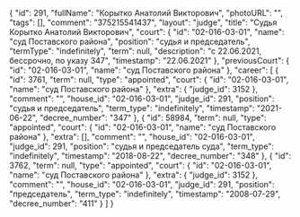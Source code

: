 {
    "id": 291,
    "fullName": "Корытко Анатолий Викторович",
    "photoURL": "",
    "tags": [],
    "comment": "375215541437",
    "layout": "judge",
    "title": "Судья Корытко Анатолий Викторович",
    "court": {
        "id": "02-016-03-01",
        "name": "суд Поставского района",
        "position": "судья и председатель",
        "termType": "indefinitely",
        "term": null,
        "description": "c 22.06.2021, бессрочно, по указу 347",
        "timestamp": "22.06.2021"
    },
    "previousCourt": {
        "id": "02-016-03-01",
        "name": "суд Поставского района"
    },
    "career": [
        {
            "id": 3761,
            "term": null,
            "type": "appointed",
            "court": {
                "id": "02-016-03-01",
                "name": "суд Поставского района"
            },
            "extra": {
                "judge_id": 3152
            },
            "comment": "",
            "house_id": "02-016-03-01",
            "judge_id": 291,
            "position": "судья и председатель",
            "term_type": "indefinitely",
            "timestamp": "2021-06-22",
            "decree_number": "347"
        },
        {
            "id": 58984,
            "term": null,
            "type": "appointed",
            "court": {
                "id": "02-016-03-01",
                "name": "суд Поставского района"
            },
            "extra": [],
            "comment": "",
            "house_id": "02-016-03-01",
            "judge_id": 291,
            "position": "судья и председатель суда",
            "term_type": "indefinitely",
            "timestamp": "2018-08-22",
            "decree_number": "348"
        },
        {
            "id": 3762,
            "term": null,
            "type": "appointed",
            "court": {
                "id": "02-016-03-01",
                "name": "суд Поставского района"
            },
            "extra": {
                "judge_id": 3152
            },
            "comment": "",
            "house_id": "02-016-03-01",
            "judge_id": 291,
            "position": "председатель",
            "term_type": "indefinitely",
            "timestamp": "2008-07-29",
            "decree_number": "411"
        }
    ]
}